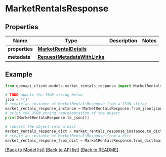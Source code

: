 # MarketRentalsResponse


## Properties

Name | Type | Description | Notes
------------ | ------------- | ------------- | -------------
**properties** | [**MarketRentalDetails**](MarketRentalDetails.md) |  | 
**metadata** | [**RequestMetadataWithLinks**](RequestMetadataWithLinks.md) |  | 

## Example

```python
from openapi_client.models.market_rentals_response import MarketRentalsResponse

# TODO update the JSON string below
json = "{}"
# create an instance of MarketRentalsResponse from a JSON string
market_rentals_response_instance = MarketRentalsResponse.from_json(json)
# print the JSON string representation of the object
print(MarketRentalsResponse.to_json())

# convert the object into a dict
market_rentals_response_dict = market_rentals_response_instance.to_dict()
# create an instance of MarketRentalsResponse from a dict
market_rentals_response_from_dict = MarketRentalsResponse.from_dict(market_rentals_response_dict)
```
[[Back to Model list]](../README.md#documentation-for-models) [[Back to API list]](../README.md#documentation-for-api-endpoints) [[Back to README]](../README.md)


